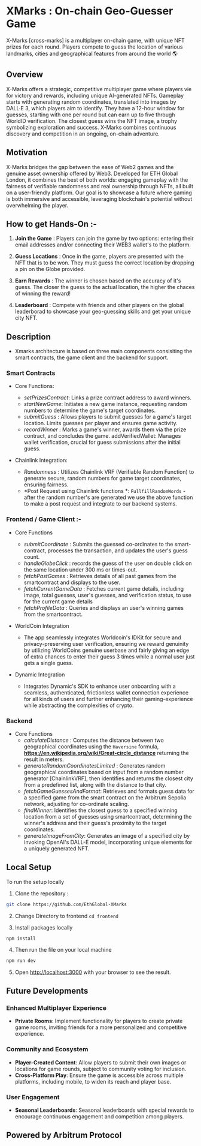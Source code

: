 # XMarks : On-chain Geo-Guesser Game
X-Marks [cross-marks] is a multiplayer on-chain game, with unique NFT prizes for each round. Players compete to guess the location of various landmarks, cities and geographical features from around the world 🌎

## Overview
X-Marks offers a strategic, competitive multiplayer game where players vie for victory and rewards, including unique AI-generated NFTs. Gameplay starts with generating random coordinates, translated into images by DALL·E 3, which players aim to identify. They have a 12-hour window for guesses, starting with one per round but can earn up to five through WorldID verification. The closest guess wins the NFT image, a trophy symbolizing exploration and success. X-Marks combines continuous discovery and competition in an ongoing, on-chain adventure.

## Motivation
X-Marks bridges the gap between the ease of Web2 games and the genuine asset ownership offered by Web3. Developed for ETH Global London, it combines the best of both worlds: engaging gameplay with the fairness of verifiable randomness and real ownership through NFTs, all built on a user-friendly platform. Our goal is to showcase a future where gaming is both immersive and accessible, leveraging blockchain's potential without overwhelming the player.

## How to get Hands-On :-
1. **Join the Game** : Players can join the game by two options: entering their email addresses and/or connecting their WEB3 wallet's to the platform.

2. **Guess Locations** : Once in the game, players are presented with the NFT that is to be won. They must guess the correct location by dropping a pin on the Globe provided.

3. **Earn Rewards** : The winner is chosen based on the accuracy of it's guess. The closer the guess to the actual location, the higher the chaces of winning the reward!

4. **Leaderboard** : Compete with friends and other players on the global leaderborad to showcase your geo-guessing skills and get your unique city NFT.


## Description
- Xmarks architecture is based on three main components consisiting the smart contracts, the game client and the backend for support.
### Smart Contracts
* Core Functions:

    - *setPrizesContract*: Links a prize contract address to award winners.
    - *startNewGame*: Initiates a new game instance, requesting random numbers to determine the game's target coordinates.
    - *submitGuess* : Allows players to submit guesses for a game's target location. Limits guesses per player and ensures game activity.
    - *recordWinner* : Marks a game's winner, awards them via the prize contract, and concludes the game.
    addVerifiedWallet: Manages wallet verification, crucial for guess submissions after the initial guess.

* Chainlink Integration:

    - *Randomness* : Utilizes Chainlink VRF (Verifiable Random Function) to generate secure, random numbers for game target coordinates, ensuring fairness.
    - *Post Request using Chainlink functions *: `FullfillRandomWords` - after the random number's are generated we use the above function to make a post request and integrate to our backend systems. 

### Frontend / Game Client :-
* Core Functions 
   - *submitCoordinate* : Submits the guessed co-ordinates to the smart-contract, processes the transaction, and updates the user's guess count. 
   - *handleGlobeClick* : records the guess of the user on double click on the same location under 300 ms or times-out.
   - *fetchPastGames* : Retrieves details of all past games from the smartcontract and displays to the user.
   - *fetchCurrentGameData* : Fetches current game details, including image, total guesses, user's guesses, and verification status, to use for the current game details 
   - *fetchProfileData* : Queries and displays an user's winning games from the smartcontract. 

* WorldCoin Integration
  - The app seamlessly integrates Worldcoin's IDKit for secure and privacy-preserving user verification, ensuring we reward genuinity by utilizing WorldCoins genuine userbase and fairly giving an edge of extra chances to enter their guess 3 times while a normal user just gets a single guess.


* Dynamic Integration
    - Integrates Dynamic's SDK to enhance user onboarding with a seamless, authenticated, frictionless wallet connection experience for all kinds of users and further enhancing their gaming-experience while abstracting the complexities of crypto.

### Backend 
* Core Functions
   - *calculateDistance* : Computes the distance between two geographical coordinates using the `Haversine` formula, **https://en.wikipedia.org/wiki/Great-circle_distance** returning the result in meters.
   - *generateRandomCoordinatesLimited* : Generates random geographical coordinates based on input from a random number generator [ChainlinkVRF], then identifies and returns the closest city from a predefined list, along with the distance to that city.
   - *fetchGameGuessesAndFormat*: Retrieves and formats guess data for a specified game from the smart contract on the Arbitrum Sepolia network, adjusting for co-ordinate scaling.
   - *findWinner*: Identifies the closest guess to a specified winning location from a set of guesses using smartcontract, determining the winner's address and their guess's proximity to the target coordinates.
   - *generateImageFromCity*: Generates an image of a specified city by invoking OpenAI's DALL-E model, incorporating unique elements for a uniquely generated NFT.

## Local Setup
To run the setup locally
1. Clone the repository :
```bash
git clone https://github.com/EthGlobal-XMarks
```
2. Change Directory to frontend
``
cd frontend
``

3. Install packages locally
```
npm install
```

4. Then run the file on your local machine

```bash
npm run dev
```

5. Open [http://localhost:3000](http://localhost:3000) with your browser to see the result.

## Future Developments

### Enhanced Multiplayer Experience
- **Private Rooms**: Implement functionality for players to create private game rooms, inviting friends for a more personalized and competitive experience.

### Community and Ecosystem
- **Player-Created Content**: Allow players to submit their own images or locations for game rounds, subject to community voting for inclusion.
- **Cross-Platform Play**: Ensure the game is accessible across multiple platforms, including mobile, to widen its reach and player base.

### User Engagement
- **Seasonal Leaderboards**: Seasonal leaderboards with special rewards to encourage continuous engagement and competition among players.

## Powered by Arbitrum Protocol